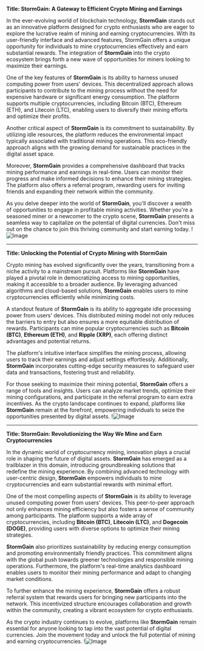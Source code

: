 **Title: StormGain: A Gateway to Efficient Crypto Mining and Earnings**

In the ever-evolving world of blockchain technology, **StormGain** stands out as an innovative platform designed for crypto enthusiasts who are eager to explore the lucrative realm of mining and earning cryptocurrencies. With its user-friendly interface and advanced features, StormGain offers a unique opportunity for individuals to mine cryptocurrencies effectively and earn substantial rewards. The integration of **StormGain** into the crypto ecosystem brings forth a new wave of opportunities for miners looking to maximize their earnings.

One of the key features of **StormGain** is its ability to harness unused computing power from users' devices. This decentralized approach allows participants to contribute to the mining process without the need for expensive hardware or significant energy consumption. The platform supports multiple cryptocurrencies, including Bitcoin (BTC), Ethereum (ETH), and Litecoin (LTC), enabling users to diversify their mining efforts and optimize their profits.

Another critical aspect of **StormGain** is its commitment to sustainability. By utilizing idle resources, the platform reduces the environmental impact typically associated with traditional mining operations. This eco-friendly approach aligns with the growing demand for sustainable practices in the digital asset space.

Moreover, **StormGain** provides a comprehensive dashboard that tracks mining performance and earnings in real-time. Users can monitor their progress and make informed decisions to enhance their mining strategies. The platform also offers a referral program, rewarding users for inviting friends and expanding their network within the community.

As you delve deeper into the world of **StormGain**, you'll discover a wealth of opportunities to engage in profitable mining activities. Whether you're a seasoned miner or a newcomer to the crypto scene, **StormGain** presents a seamless way to capitalize on the potential of digital currencies. Don't miss out on the chance to join this thriving community and start earning today. !![Image](https://github.com/user-attachments/assets/057c907c-805e-4310-a052-f5031067f3de)

---

**Title: Unlocking the Potential of Crypto Mining with StormGain**

Crypto mining has evolved significantly over the years, transitioning from a niche activity to a mainstream pursuit. Platforms like **StormGain** have played a pivotal role in democratizing access to mining opportunities, making it accessible to a broader audience. By leveraging advanced algorithms and cloud-based solutions, **StormGain** enables users to mine cryptocurrencies efficiently while minimizing costs.

A standout feature of **StormGain** is its ability to aggregate idle processing power from users' devices. This distributed mining model not only reduces the barriers to entry but also ensures a more equitable distribution of rewards. Participants can mine popular cryptocurrencies such as **Bitcoin (BTC)**, **Ethereum (ETH)**, and **Ripple (XRP)**, each offering distinct advantages and potential returns.

The platform's intuitive interface simplifies the mining process, allowing users to track their earnings and adjust settings effortlessly. Additionally, **StormGain** incorporates cutting-edge security measures to safeguard user data and transactions, fostering trust and reliability.

For those seeking to maximize their mining potential, **StormGain** offers a range of tools and insights. Users can analyze market trends, optimize their mining configurations, and participate in the referral program to earn extra incentives. As the crypto landscape continues to expand, platforms like **StormGain** remain at the forefront, empowering individuals to seize the opportunities presented by digital assets. !![Image](https://github.com/user-attachments/assets/057c907c-805e-4310-a052-f5031067f3de)

---

**Title: StormGain: Revolutionizing the Way We Mine and Earn Cryptocurrencies**

In the dynamic world of cryptocurrency mining, innovation plays a crucial role in shaping the future of digital assets. **StormGain** has emerged as a trailblazer in this domain, introducing groundbreaking solutions that redefine the mining experience. By combining advanced technology with user-centric design, **StormGain** empowers individuals to mine cryptocurrencies and earn substantial rewards with minimal effort.

One of the most compelling aspects of **StormGain** is its ability to leverage unused computing power from users' devices. This peer-to-peer approach not only enhances mining efficiency but also fosters a sense of community among participants. The platform supports a wide array of cryptocurrencies, including **Bitcoin (BTC)**, **Litecoin (LTC)**, and **Dogecoin (DOGE)**, providing users with diverse options to optimize their mining strategies.

**StormGain** also prioritizes sustainability by reducing energy consumption and promoting environmentally friendly practices. This commitment aligns with the global push towards greener technologies and responsible mining operations. Furthermore, the platform's real-time analytics dashboard enables users to monitor their mining performance and adapt to changing market conditions.

To further enhance the mining experience, **StormGain** offers a robust referral system that rewards users for bringing new participants into the network. This incentivized structure encourages collaboration and growth within the community, creating a vibrant ecosystem for crypto enthusiasts.

As the crypto industry continues to evolve, platforms like **StormGain** remain essential for anyone looking to tap into the vast potential of digital currencies. Join the movement today and unlock the full potential of mining and earning cryptocurrencies. !![Image](https://github.com/user-attachments/assets/057c907c-805e-4310-a052-f5031067f3de)
